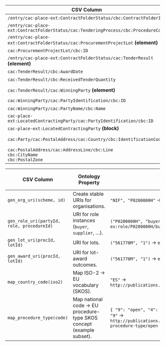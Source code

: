 | CSV Column           | Ontology Property | Entity Class | Rel. Entity Class | Subject Generation    | Join Condition | Datatype | Function Name | Function Output |
| --- | --- | --- | --- | --- | --- | --- | --- | --- |
| `/entry/cac-place-ext:ContractFolderStatus/cbc:ContractFolderID` | `epo:hasID` | `epo:Procedure` | – | `ex:procedure/{ContractFolderID}` | – | `xsd:string` | – | literal, e.g. `"561770M"` |
| `/entry/cac-place-ext:ContractFolderStatus/cac:TenderingProcess/cbc:ProcedureCode` | `epo:hasProcedureType` | `epo:Procedure` | `skos:Concept` | `ex:procedure/{ContractFolderID}` | – | IRI | `map_procedure_type` | `http://publications.europa.eu/resource/authority/procurement-procedure-type/{code}` |
| `/entry/cac-place-ext:ContractFolderStatus/cac:ProcurementProjectLot` **(element)** | `epo:hasProcurementScopeDividedIntoLot` | `epo:Procedure` | `epo:Lot` | `ex:procedure/{ContractFolderID}` → `ex:procedure/{ContractFolderID}/lot/{LotID}` | `LotID ∈ child of same ContractFolderID` | object | `gen_lot_uri` | `ex:procedure/561770M/lot/1`, `…/lot/2`, … |
| `cac:ProcurementProjectLot/cbc:ID` | `epo:hasID` | `epo:Lot` | – | `ex:procedure/{ContractFolderID}/lot/{LotID}` | – | `xsd:string` | – | `"1"`, `"2"` |
| `/entry/cac-place-ext:ContractFolderStatus/cac:TenderResult` **(element)** | `epo:describesLot` | `epo:LotAwardOutcome` | `epo:Lot` | `ex:procedure/{ContractFolderID}/lot/{LotID}/award` | `LotID = cbc:ProcurementProjectLotID` | object | `gen_award_uri` | `ex:procedure/561770M/lot/1/award` |
| `cac:TenderResult/cbc:AwardDate` | `epo:hasAwardDecisionDate` | `epo:LotAwardOutcome` | – | `ex:procedure/{ContractFolderID}/lot/{LotID}/award` | – | `xsd:date` | – | e.g. `2020-12-28` |
| `cac:TenderResult/cbc:ReceivedTenderQuantity` | `epo:hasReceivedTenders` | `epo:SubmissionStatisticalInformation` | – | `ex:procedure/{ContractFolderID}/lot/{LotID}/stats` | parent award ⇌ stats (1 : 1) | `xsd:integer` | – | `1` |
| `cac:TenderResult/cac:WinningParty` **(element)** | `epo:refersToRole` | `epo:LotAwardOutcome` | `epo:Buyer` / `epo:Supplier` | `ex:procedure/{ContractFolderID}/lot/{LotID}/award` → `ex:role/{PartyID}/supplier/{ContractFolderID}` | `PartyID = cbc:ID[@scheme='NIF']` | object | `gen_role_uri` | `ex:role/B30476642/supplier/561770M` |
| `cac:WinningParty/cac:PartyIdentification/cbc:ID` | `epo:hasID` | `org:Organization` | – | `ex:org/{scheme}/{ID}` | – | `xsd:string` | `gen_org_uri` | `ex:org/NIF/B30476642` |
| `cac:WinningParty/cac:PartyName/cbc:Name` | `foaf:name` | `org:Organization` | – | `ex:org/{scheme}/{ID}` | – | `xsd:string` | – | `"SURESTE CART S.L."` |
| `cac-place-ext:LocatedContractingParty/cac:PartyIdentification/cbc:ID` | `epo:hasID` | `org:Organization` | – | `ex:org/{scheme}/{ID}` | – | `xsd:string` | `gen_org_uri` | `ex:org/DIR3/L02000002`, `ex:org/NIF/P0200000H` |
| `cac-place-ext:LocatedContractingParty` **(block)** | `epo:playedByOrganisation` | `epo:Buyer` | `org:Organization` | `ex:role/{PartyID}/buyer/{ContractFolderID}` | same PartyID | object | `gen_role_uri` | e.g. `ex:role/P0200000H/buyer/561770M` |
| `cac:Party/cac:PostalAddress/cac:Country/cbc:IdentificationCode` | `epo:hasCountryCode` | `locn:Address` | `skos:Concept` | `ex:org/{scheme}/{ID}/address` | Organization ID ⇌ address (1 : 1) | IRI | `map_country_code` | `http://publications.europa.eu/resource/authority/country/ESP` |
| `cac:PostalAddress/cac:AddressLine/cbc:Line`<br>`cbc:CityName`<br>`cbc:PostalZone` | `locn:fullAddress` / `locn:postCode` / `locn:postName` | `locn:Address` | – | `ex:org/{scheme}/{ID}/address` | – | `xsd:string` | – | `"Paseo de la Libertad, 5"`, `"02071"`, `"Albacete"` |

| CSV Column           | Ontology Property | Entity Class | Rel. Entity Class | Subject Generation    | Join Condition | Datatype | Function Name | Function Output |
| --- | --- | --- | --- | --- | --- | --- | --- | --- |
| `gen_org_uri(scheme, id)` | Create stable URIs for organisations. | `"NIF", "P0200000H"` → `ex:org/NIF/P0200000H` |
| `gen_role_uri(partyId, role, procedureId)` | URI for role instances (`buyer`, `supplier`, …). | `("P0200000H", "buyer", "561770M")` → `ex:role/P0200000H/buyer/561770M` |
| `gen_lot_uri(procId, lotId)` | URI for lots. | `("561770M", "1")` → `ex:procedure/561770M/lot/1` |
| `gen_award_uri(procId, lotId)` | URI for lot-award outcomes. | `("561770M", "1")` → `ex:procedure/561770M/lot/1/award` |
| `map_country_code(iso2)` | Map ISO-2 → EU vocabulary (SKOS). | `"ES"` → `http://publications.europa.eu/resource/authority/country/ESP` |
| `map_procedure_type(code)` | Map national code → EU procedure-type SKOS concept (example subset). | `{ "9": "open", "4": "restricted", "3": "neg-wo-call", … }`<br>`"9"` → `http://publications.europa.eu/resource/authority/procurement-procedure-type/open` |
